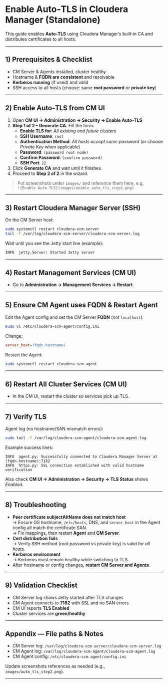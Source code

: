 # Enable Auto‑TLS in Cloudera Manager (Standalone)

This guide enables **Auto‑TLS** using Cloudera Manager’s built‑in CA and distributes certificates to all hosts.

---

## 1) Prerequisites & Checklist
- CM Server & Agents installed, cluster healthy
- Hostname & **FQDN are consistent** and resolvable
- **Kerberos running** (if used) and valid
- SSH access to all hosts (choose: same **root password** or **private key**)

---

## 2) Enable Auto‑TLS from CM UI
1. Open **CM UI → Administration → Security → Enable Auto‑TLS**  
2. **Step 1 of 2 – Generate CA**. Fill the form:
   - **Enable TLS for**: *All existing and future clusters*
   - **SSH Username**: `root`
   - **Authentication Method**: *All hosts accept same password* (or choose *Private Key* when applicable)
   - **Password**: `(password root node)`  
   - **Confirm Password**: `(confirm password)`  
   - **SSH Port**: `22`
3. Click **Generate CA** and wait until it finishes.
4. Proceed to **Step 2 of 2** in the wizard.

> Put screenshots under `images/` and reference them here, e.g.  
> `![Enable Auto‑TLS](images/enable_auto_tls_step1.png)`

---

## 3) Restart Cloudera Manager Server (SSH)
On the CM Server host:
```bash
sudo systemctl restart cloudera-scm-server
tail -f /var/log/cloudera-scm-server/cloudera-scm-server.log
```
Wait until you see the Jetty start line (example):
```text
INFO  jetty.Server: Started Jetty server
```

---

## 4) Restart Management Services (CM UI)
- Go to **Administration → Management Services → Restart**.

---

## 5) Ensure CM Agent uses FQDN & Restart Agent
Edit the Agent config and set the CM Server **FQDN** (not `localhost`):
```bash
sudo vi /etc/cloudera-scm-agent/config.ini
```
Change:
```ini
server_host=(fqdn-hostname)
```
Restart the Agent:
```bash
sudo systemctl restart cloudera-scm-agent
```

---

## 6) Restart All Cluster Services (CM UI)
- In the CM UI, restart the cluster so services pick up TLS.

---

## 7) Verify TLS
Agent log (no hostname/SAN mismatch errors):
```bash
sudo tail -f /var/log/cloudera-scm-agent/cloudera-scm-agent.log
```
Example success lines:
```text
INFO  agent.py: Successfully connected to Cloudera Manager Server at (fqdn-hostname):7182
INFO  https.py: SSL connection established with valid hostname verification
```
Also check **CM UI → Administration → Security → TLS Status** shows *Enabled*.

---

## 8) Troubleshooting
- **Peer certificate subjectAltName does not match host**  
  → Ensure OS hostname, `/etc/hosts`, DNS, and `server_host` in the Agent config all match the certificate SAN.  
  → Fix mappings, then restart **Agent** and **CM Server**.
- **Cert distribution fails**  
  → Verify SSH method (root password vs private key) is valid for *all hosts*.
- **Kerberos environment**  
  → Kerberos must remain healthy while switching to TLS.
- After hostname or config changes, **restart CM Server and Agents**.

---

## 9) Validation Checklist
- CM Server log shows Jetty started after TLS changes
- CM Agent connects to **7182** with SSL and no SAN errors
- CM UI reports **TLS Enabled**
- Cluster services are **green/healthy**

---

## Appendix — File paths & Notes
- CM Server log: `/var/log/cloudera-scm-server/cloudera-scm-server.log`
- CM Agent log: `/var/log/cloudera-scm-agent/cloudera-scm-agent.log`
- CM Agent config: `/etc/cloudera-scm-agent/config.ini`

Update screenshots references as needed (e.g., `images/auto_tls_step2.png`).

---
